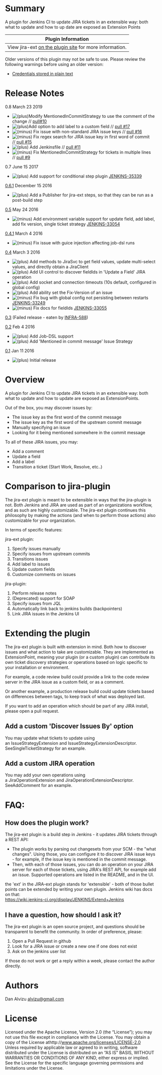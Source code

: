 # Summary

A plugin for Jenkins CI to update JIRA tickets in an extensible way:
both what to update and how to up date are exposed as Extension Points

| Plugin Information                                                                            |
|-----------------------------------------------------------------------------------------------|
| View jira-ext [on the plugin site](https://plugins.jenkins.io/jira-ext) for more information. |

Older versions of this plugin may not be safe to use. Please review the
following warnings before using an older version:

-   [Credentials stored in plain
    text](https://jenkins.io/security/advisory/2019-04-17/#SECURITY-836)

# Release Notes

0.8 March 23 2019

-   ![(plus)](docs/images/add.svg)Modify
    MentionedInCommitStrategy to use the comment of the
    change // [pull\#10](https://github.com/jenkinsci/jira-ext-plugin/pull/10)
-   ![(plus)](docs/images/add.svg)Add
    option to add label to a custom field // [pull
    \#17](https://github.com/jenkinsci/jira-ext-plugin/pull/17)
-   ![(minus)](docs/images/forbidden.svg) Fix
    issue with non-standard JIRA issue keys // [pull
    \#16](https://github.com/jenkinsci/jira-ext-plugin/pull/16)
-   ![(minus)](docs/images/forbidden.svg) Fix
    regex search for JIRA issue key in first word of commit // [pull
    \#15](https://github.com/jenkinsci/jira-ext-plugin/pull/15)
-   ![(plus)](docs/images/add.svg) Add
    Jenkinsfile // [pull
    \#11](https://github.com/jenkinsci/jira-ext-plugin/pull/11)
-   ![(minus)](docs/images/forbidden.svg) Fix
    MentionedInCommitStrategy for tickets in multiple lines // [pull
    \#9](https://github.com/jenkinsci/jira-ext-plugin/pull/9)

0.7 June 15 2017

-   ![(plus)](docs/images/add.svg) Add
    support for conditional step
    plugin [JENKINS-35339](https://issues.jenkins-ci.org/browse/JENKINS-35339)

[0.6.1](https://github.com/jenkinsci/jira-ext-plugin/releases/tag/jira-ext-0.6.1)
December 15 2016

-   ![(plus)](docs/images/add.svg)
    Add a Publisher for jira-ext steps, so that they can be run as a
    post-build step

[0.5](https://github.com/jenkinsci/jira-ext-plugin/releases/tag/jira-ext-0.5)
May 24 2016

-   ![(minus)](docs/images/forbidden.svg)
    Add environment variable support for update field, add label, add
    fix version, single ticket strategy
    [JENKINS-33054](https://issues.jenkins-ci.org/browse/JENKINS-33054)

[0.4.1](https://github.com/jenkinsci/jira-ext-plugin/releases/tag/jira-ext-0.4.1)
March 4 2016

-   ![(minus)](docs/images/forbidden.svg)
    Fix issue with guice injection affecting job-dsl runs

[0.4](https://github.com/jenkinsci/jira-ext-plugin/releases/tag/jira-ext-0.4)
March 3 2016

-   ![(plus)](docs/images/add.svg)
    Add methods to JiraSvc to get field values, update multi-select
    values, and directly obtain a JiraClient
-   ![(plus)](docs/images/add.svg)
    Add UI control to discover fieldIds in 'Update a Field' JIRA
    operation
-   ![(plus)](docs/images/add.svg)
    Add socket and connection timeouts (10s default, configured in
    global config)
-   ![(plus)](docs/images/add.svg)
    Add ability set the Fix-Version of an issue
-   ![(minus)](docs/images/forbidden.svg)
    Fix bug with global config not persisting between restarts
    [JENKINS-33249](https://issues.jenkins-ci.org/browse/JENKINS-33249)
-   ![(minus)](docs/images/forbidden.svg)
    Fix docs for fieldIds
    [JENKINS-33055](https://issues.jenkins-ci.org/browse/JENKINS-33055)

[0.3](https://github.com/jenkinsci/jira-ext-plugin/releases/tag/jira-ext-0.3)
(Failed release - eaten by
[INFRA-588](https://issues.jenkins-ci.org/browse/INFRA-588))

[0.2](https://github.com/jenkinsci/jira-ext-plugin/releases/tag/jira-ext-0.2)
Feb 4 2016

-   ![(plus)](docs/images/add.svg)
    Add Job-DSL support
-   ![(plus)](docs/images/add.svg)
    Add 'Mentioned in commit message' Issue Strategy

[0.1](https://github.com/jenkinsci/jira-ext-plugin/releases/tag/jira-ext-0.1)
Jan 11 2016

-   ![(plus)](docs/images/add.svg)
    Initial release

# Overview

A plugin for Jenkins CI to update JIRA tickets in an extensible way:
both what to update and how to update are exposed as ExtensionPoints.

Out of the box, you may discover issues by:

-   The issue key as the first word of the commit message
-   The issue key as the first word of the upstream commit message
-   Manually specifying an issue
-   Looking for it being mentioned somewhere in the commit message

To all of these JIRA issues, you may:

-   Add a comment
-   Update a field
-   Add a label
-   Transition a ticket (Start Work, Resolve, etc..)

# Comparison to jira-plugin

The jira-ext plugin is meant to be extensible in ways that the
jira-plugin is not. Both Jenkins and JIRA are used as part of an
organizations workflow, and as such are highly customizable. The
jira-ext plugin continues this philosophy by making the actions (and
when to perform those actions) also customizable for your organization.

In terms of specific features:

jira-ext plugin:

1.  Specify issues manually
2.  Specify issues from upstream commits
3.  Transitions issues
4.  Add label to issues
5.  Update custom fields
6.  Customize comments on issues

jira-plugin:

1.  Perform release notes
2.  (Deprecated) support for SOAP
3.  Specify issues from JQL
4.  Automatically link back to jenkins builds (backpointers)
5.  Link JIRA issues in the Jenkins UI

# Extending the plugin

The jira-ext plugin is built with extension in mind. Both how to
discover issues and what action to take are customizable. They are
implemented as ExtensionPoint, meaning your plugin (or a custom plugin)
can contribute its own ticket discovery strategies or operations based
on logic specific to your installation or environment.

For example, a code review build could provide a link to the code review
server in the JIRA issue as a custom field, or as a comment.

Or another example, a production release build could update tickets
based on differences between tags, to keep track of what was deployed
last.

If you want to add an operation which should be part of any JIRA
install, please open a pull request.

## Add a custom 'Discover Issues By' option

You may update what tickets to update using
an IssueStrategyExtension and IssueStrategyExtensionDescriptor.
SeeSingleTicketStrategy for an example.

## Add a custom JIRA operation

You may add your own operations using
a JiraOperationExtension and JiraOperationExtensionDescriptor.
SeeAddComment for an example.

# FAQ:

## How does the plugin work?

The jira-ext plugin is a build step in Jenkins - it updates JIRA tickets
through a REST API:

-   The plugin works by parsing out changesets from your SCM - the "what
    changes". Using those, you can configure it to discover JIRA issue
    keys - for example, if the issue key is mentioned in the commit
    message.
-   Then, with each of those issues, you can do an operation on your
    JIRA server for each of those tickets, using JIRA's REST API, for
    example add an issue. Supported operations are listed in the README,
    and in the UI.

the 'ext' in the JIRA-ext plugin stands for 'extensible' - both of those
bullet points can be extended by writing your own plugin. Jenkins wiki
has docs on that:  
<https://wiki.jenkins-ci.org/display/JENKINS/Extend+Jenkins>

## I have a question, how should I ask it?

The jira-ext plugin is an open source project, and questions should be
transparent to benefit the community. In order of preference, please:

1.  Open a Pull Request in github
2.  Look for a JIRA issue or create a new one if one does not exist
3.  Ask on the jenkins user list

If those do not work or get a reply within a week, please contact the
author directly.

# Authors

Dan Alvizu <alvizu@gmail.com>

# License

Licensed under the Apache License, Version 2.0 (the “License”); you may
not use this file except in compliance with the License. You may obtain
a copy of the License athttp://www.apache.org/licenses/LICENSE-2.0  
Unless required by applicable law or agreed to in writing, software
distributed under the License is distributed on an “AS IS” BASIS,
WITHOUT WARRANTIES OR CONDITIONS OF ANY KIND, either express or implied.
See the License for the specific language governing permissions and
limitations under the License.
